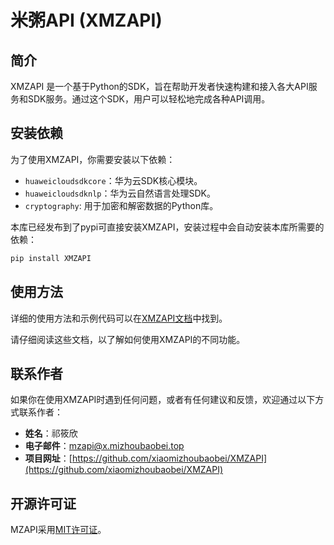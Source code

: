 # 米粥API (XMZAPI)

## 简介

XMZAPI 是一个基于Python的SDK，旨在帮助开发者快速构建和接入各大API服务和SDK服务。通过这个SDK，用户可以轻松地完成各种API调用。

## 安装依赖

为了使用XMZAPI，你需要安装以下依赖：

- `huaweicloudsdkcore`：华为云SDK核心模块。
- `huaweicloudsdknlp`：华为云自然语言处理SDK。
- `cryptography`: 用于加密和解密数据的Python库。

本库已经发布到了pypi可直接安装XMZAPI，安装过程中会自动安装本库所需要的依赖：

```bash
pip install XMZAPI
```

## 使用方法

详细的使用方法和示例代码可以在[XMZAPI文档](https://github.com/xiaomizhoubaobei/XMZAPI)中找到。


请仔细阅读这些文档，以了解如何使用XMZAPI的不同功能。

## 联系作者

如果你在使用XMZAPI时遇到任何问题，或者有任何建议和反馈，欢迎通过以下方式联系作者：

- **姓名**：祁筱欣
- **电子邮件**：mzapi@x.mizhoubaobei.top
- **项目网址**：[https://github.com/xiaomizhoubaobei/XMZAPI](https://github.com/xiaomizhoubaobei/XMZAPI)
## 开源许可证

MZAPI采用[MIT许可证](LICENSE)。
